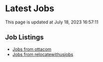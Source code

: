 # Latest Jobs

This page is updated at July 18, 2023 16:57:11

## Job Listings

- [Jobs from ottacom](jobs/ottacom.md)
- [Jobs from relocatewithusjobs](jobs/relocatewithus.md)
